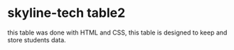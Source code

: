 # skyline-tech table2
this table was done with HTML and CSS, this table is designed to keep and  store students data.